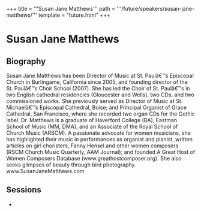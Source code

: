 +++
title = '''Susan Jane Matthews'''
path = '''/future/speakers/susan-jane-matthews/'''
template = "future.html"
+++

<h1>Susan Jane Matthews</h1>
<h2>Biography</h2>
<p>Susan Jane Matthews has been Director of Music at St. Paulâ€™s Episcopal Church in Burlingame, California since 2005, and founding director of the St. Paulâ€™s Choir School (2007). She has led the Choir of St. Paulâ€™s in two English cathedral residencies (Gloucester and Wells), two CDs, and two commissioned works. She previously served as Director of Music at St. Michaelâ€™s Episcopal Cathedral, Boise; and Principal Organist of Grace Cathedral, San Francisco, where she recorded two organ CDs for the Gothic label.  Dr. Matthews is a graduate of Haverford College (BA), Eastman School of Music (MM, DMA), and an Associate of the Royal School of Church Music (ARSCM). A passionate advocate for women musicians, she has highlighted their music in performances as organist and pianist, written articles on girl choristers, Fanny Hensel and other women composers (RSCM Church Music Quarterly, AAM Journal); and founded A Great Host of Women Composers Database (www.greathostcomposer.org). She also seeks glimpses of beauty through bird photography.    www.SusanJaneMatthews.com  </p>
<h2>Sessions</h2>
<ul><li><bound method Session.link of Session(data=SessionData(session_description='a survey of sacred music by a great host of women\r\n\r\nFrom Fall 2020 through Spring 2023, A Great Host team of eight from diverse spots in the USA and England curated a database of sacred choral music by women composers for the three-year Revised Common Lectionary, viewable from www.greathostcomposers.org. This workshop, from the founder of A Great Host, surveys the origin of the project and its name, and highlights historical and contemporary sacred works of the database. St. Paul’s Episcopal Church, Burlingame, CA is offered as an example of introducing women composers to a small parish, from a composer timeline to commissions and an annual concert. A closing discussion looks to the continued goals of A Great Host, from Women’s History Month to all twelve months, from a specialized list to an integrated catalogue.', session_end_date_time=datetime.datetime(2024, 6, 30, 13, 0), session_name='A Great Host of Women Composers', session_start_date_time=datetime.datetime(2024, 6, 30, 12, 0), session_stub='8EB46A55-0868-40C2-9A0F-A733306B264A', speaker_category=['Organist'], speakers=['59A83E9E-2989-4527-8E98-189A9B1879F9'], timezone_name='Pacific Time', updated_date=datetime.date(2023, 9, 4)), updated=False, deleted=False)></li>

